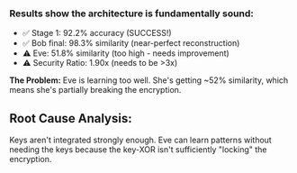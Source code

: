 ### Results show the architecture is fundamentally sound:

- ✅ Stage 1: 92.2% accuracy (SUCCESS!)
- ✅ Bob final: 98.3% similarity (near-perfect reconstruction)
- ⚠️ Eve: 51.8% similarity (too high - needs improvement)
- ⚠️ Security Ratio: 1.90x (needs to be >3x)

<b>The Problem:</b> Eve is learning too well. She's getting ~52% similarity, which means she's partially breaking the encryption.

## Root Cause Analysis:

Keys aren't integrated strongly enough. Eve can learn patterns without needing the keys because the key-XOR isn't sufficiently "locking" the encryption.
